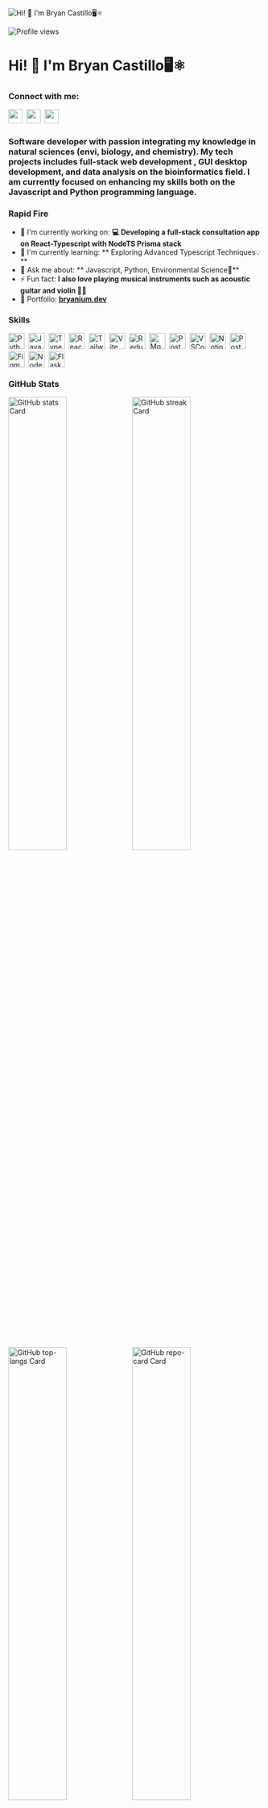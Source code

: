 ![Hi! 👋 I'm Bryan Castillo🖥️⚛️](https://miro.medium.com/v2/resize:fit:1358/0*FGD6BUzzZs1VJLuY.gif)

![Profile views](https://komarev.com/ghpvc/?username=bryancastillo10&label=Profile%20views&color=0e75b6&style=flat)

<div id="toc">
  <ul align="left" style="list-style: none">
    <summary>
      <h1>
        Hi! 👋 I'm Bryan Castillo🖥️⚛️
      </h1>
    </summary>
  </ul>
</div>

**<h3 align="left">Connect with me:</h3>** 
<p align="left"><a href="https://www.linkedin.com/in/https://www.linkedin.com/in/bryan-castillo-479101171/" target="_blank"><img src="https://img.shields.io/badge/LinkedIn-0077B5?style=plastic&logo=linkedin&logoColor=white" height="28" style="margin-right: 4px"></a> <a href="https://www.instagram.com/https://www.instagram.com/brybryanium/" target="_blank"><img src="https://img.shields.io/badge/Instagram-E4405F?style=plastic&logo=instagram&logoColor=white" height="28" style="margin-right: 4px"></a> <a href="https://www.facebook.com/https://www.facebook.com/scientistbryan" target="_blank"><img src="https://img.shields.io/badge/Facebook-1877F2?style=plastic&logo=facebook&logoColor=white" height="28" style="margin-right: 4px"></a></p>

 **<h3 align="left">Software developer with passion integrating my knowledge in natural sciences (envi, biology, and chemistry). My tech projects includes full-stack web development , GUI desktop development, and data analysis on the bioinformatics field. I am currently focused on enhancing my skills both on the Javascript and Python programming language.</h3>**

**<h3 align="left">Rapid Fire</h3>**

- 💼 I'm currently working on: **💻 Developing a full-stack consultation app on React-Typescript with NodeTS Prisma stack**
- 🌱 I'm currently learning: ** Exploring Advanced Typescript Techniques💡**
- 💬 Ask me about: ** Javascript, Python, Environmental Science🫡**
- ⚡ Fun fact: **I also love playing musical instruments such as acoustic guitar and violin 🎸🎻**
- 📂 Portfolio: **<a href="bryanium.dev" target="_blank">bryanium.dev</a>**

 **<h3 align="left">Skills</h3>**

<div style="display: flex; flex-wrap: wrap; gap: 4px; justify-content: left;"><img src="https://skillicons.dev/icons?i=python" height="32" alt="Python" style="margin-right: 4px"> <img src="https://skillicons.dev/icons?i=javascript" height="32" alt="JavaScript" style="margin-right: 4px"> <img src="https://skillicons.dev/icons?i=typescript" height="32" alt="TypeScript" style="margin-right: 4px"> <img src="https://skillicons.dev/icons?i=react" height="32" alt="React" style="margin-right: 4px"> <img src="https://skillicons.dev/icons?i=tailwind" height="32" alt="Tailwind CSS" style="margin-right: 4px"> <img src="https://skillicons.dev/icons?i=vite" height="32" alt="Vite" style="margin-right: 4px"> <img src="https://skillicons.dev/icons?i=redux" height="32" alt="Redux" style="margin-right: 4px"> <img src="https://skillicons.dev/icons?i=mongodb" height="32" alt="MongoDB" style="margin-right: 4px"> <img src="https://skillicons.dev/icons?i=postgresql" height="32" alt="PostgreSQL" style="margin-right: 4px"> <img src="https://skillicons.dev/icons?i=vscode" height="32" alt="VSCode" style="margin-right: 4px"> <img src="https://skillicons.dev/icons?i=notion" height="32" alt="Notion" style="margin-right: 4px"> <img src="https://skillicons.dev/icons?i=postman" height="32" alt="Postman" style="margin-right: 4px"> <img src="https://skillicons.dev/icons?i=figma" height="32" alt="Figma" style="margin-right: 4px"> <img src="https://skillicons.dev/icons?i=nodejs" height="32" alt="Node.js" style="margin-right: 4px"> <img src="https://skillicons.dev/icons?i=flask" height="32" alt="Flask" style="margin-right: 4px"></div>

 **<h3 align="left">GitHub Stats</h3>**

<p align="left">
  <img width="48%" src="https://github-readme-stats.vercel.app/api?username=bryancastillo10&theme=react&hide_title=false&hide_rank=false&show_icons=false&include_all_commits=false&count_private=true&line_height=23" alt="GitHub stats Card" />
  <img width="48%" src="https://streak-stats.demolab.com/?user=bryancastillo10&theme=react&hide_border=false&date_format=M+j%5B%2C+Y%5D&mode=daily&hide_total_contributions=false&hide_current_streak=false&hide_longest_streak=false&card_height=200" alt="GitHub streak Card" />
</p>

<p align="left">
  <img width="48%" src="https://github-readme-stats.vercel.app/api/top-langs?username=bryancastillo10&theme=react&hide_title=false&layout=compact&langs_count=6&hide_progress=false&card_width=400" alt="GitHub top-langs Card" />
  <img width="48%" src="https://github-readme-stats.vercel.app/api/pin/?username=bryancastillo10&repo=BioBytes-PairSync&bg_color=E0F5F0%2C12A594%2C0072B2&show_owner=true&title_color=f4f3f2&text_color=f4f3f2&icon_color=f4f3f2&theme=default&border_radius=5" alt="GitHub repo-card Card" />
</p>

 **<h3 align="left">Support Me</h3>**

<p align="left"><a href="https://paypal.me/https://www.paypal.com/paypalme/BryanAngeloCastillo" target="_blank"><img src="https://img.shields.io/badge/PayPal-00457C?style=for-the-badge&logo=paypal&logoColor=white" height="36" style="margin-right: 4px"></a></p>
